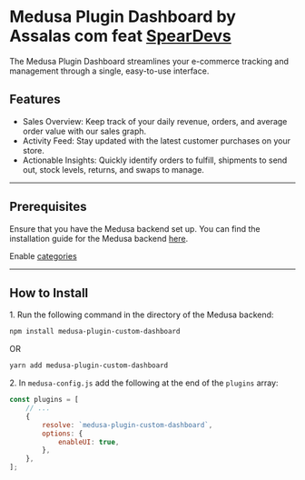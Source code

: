 # Medusa Plugin Dashboard by Assalas com feat [SpearDevs](https://speardevs.com)

The Medusa Plugin Dashboard streamlines your e-commerce tracking and management through a single, easy-to-use interface.

## Features

- Sales Overview: Keep track of your daily revenue, orders, and average order value with our sales graph.
- Activity Feed: Stay updated with the latest customer purchases on your store.
- Actionable Insights: Quickly identify orders to fulfill, shipments to send out, stock levels, returns, and swaps to manage.

---

## Prerequisites

Ensure that you have the Medusa backend set up. You can find the installation guide for the Medusa backend [here](https://docs.medusajs.com/development/backend/install).

Enable [categories](https://docs.medusajs.com/modules/products/categories)

---

## How to Install

1\. Run the following command in the directory of the Medusa backend:

```bash
npm install medusa-plugin-custom-dashboard
```

OR

```bash
yarn add medusa-plugin-custom-dashboard
```

2\. In `medusa-config.js` add the following at the end of the `plugins` array:

```js
const plugins = [
	// ...
	{
		resolve: `medusa-plugin-custom-dashboard`,
		options: {
			enableUI: true,
		},
	},
];
```
